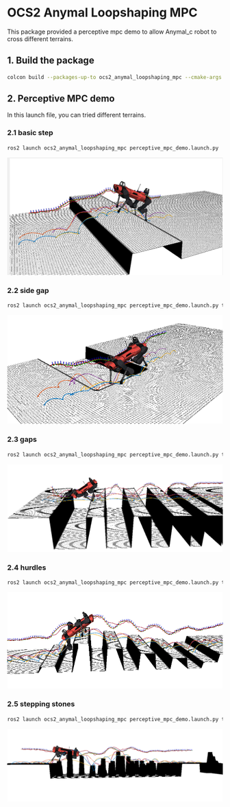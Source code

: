 # OCS2 Anymal Loopshaping MPC

This package provided a perceptive mpc demo to allow Anymal_c robot to cross different terrains.

## 1. Build the package

```bash
colcon build --packages-up-to ocs2_anymal_loopshaping_mpc --cmake-args -DCMAKE_EXPORT_COMPILE_COMMANDS=ON -DCMAKE_BUILD_TYPE=RelWithDebInfo
```

## 2. Perceptive MPC demo

In this launch file, you can tried different terrains.

### 2.1 basic step

```bash
ros2 launch ocs2_anymal_loopshaping_mpc perceptive_mpc_demo.launch.py
```

![image-20240806111951428](assets/image-20240806111951428.png)

### 2.2 side gap

```bash
ros2 launch ocs2_anymal_loopshaping_mpc perceptive_mpc_demo.launch.py terrain_name:=side_gap.png
```



![image-20240806112246922](assets/image-20240806112246922.png)

### 2.3 gaps

```bash
ros2 launch ocs2_anymal_loopshaping_mpc perceptive_mpc_demo.launch.py terrain_name:=gaps.png terrain_scale:=1.0 forward_distance:=7.0
```

![image-20240806112745153](assets/image-20240806112745153.png)

### 2.4 hurdles

```bash
ros2 launch ocs2_anymal_loopshaping_mpc perceptive_mpc_demo.launch.py terrain_name:=hurdles.png terrain_scale:=0.7 forward_distance:=7.0
```

![image-20240806113300029](assets/image-20240806113300029.png)

### 2.5 stepping stones

```bash
ros2 launch ocs2_anymal_loopshaping_mpc perceptive_mpc_demo.launch.py terrain_name:=stepping_stones.png terrain_scale:=1.0 forward_distance:=7.0
```

![image-20240806111749035](assets/image-20240806111749035.png)